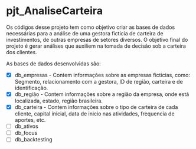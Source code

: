 # pjt_AnaliseCarteira
Os códigos desse projeto tem como objetivo criar as bases de dados necessárias para a análise de uma gestora ficticia de carteira de investimentos, de outras empresas de setores diversos. O objetivo final do projeto é gerar análises que auxiliem na tomada de decisão sob a carteira dos clientes.

As bases de dados desenvolvidas são:
 - [x] db_empresas - Contem informações sobre as empresas ficticias, como: Segmento, relacionamento com a gestora, ID de região, carteira e de identificação.
 - [x] db_região - Contem informações sobre a região da empresa, onde está localizada, estado, região brasileira.
 - [x] db_carteira - Contem informações sobre o tipo de carteira de cada cliente, capital inicial, data de inicio nas atividades, frequencia de aportes, etc.
 - [ ] db_ativos
 - [ ] db_focus
 - [ ] db_backtesting
